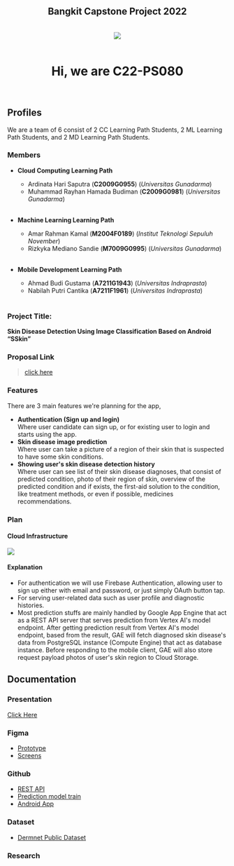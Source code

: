 <h2 align="center">Bangkit Capstone Project 2022</h2>
<br />
<div align="center">
<img src="https://avatars.githubusercontent.com/u/105267397?s=400&u=3c4165b1956698e8df8e07b62d72ba4c3803d3f2&v=4" />
</div>
<br />
<h1 align="center">Hi, we are C22-PS080</h1>

<br />

## **Profiles**

We are a team of 6 consist of 2 CC Learning Path Students, 2 ML Learning Path Students, and 2 MD Learning Path Students.
<br/>

### Members

- **Cloud Computing Learning Path**

  - Ardinata Hari Saputra (**C2009G0955**) (_Universitas Gunadarma_)
  - Muhammad Rayhan Hamada Budiman (**C2009G0981**) (_Universitas Gunadarma_)
    <br />
    <br />

- **Machine Learning Learning Path**

  - Amar Rahman Kamal (**M2004F0189**) (_Institut Teknologi Sepuluh November_)
  - Rizkyka Mediano Sandie (**M7009G0995**) (_Universitas Gunadarma_)
    <br />
    <br />

- **Mobile Development Learning Path**

  - Ahmad Budi Gustama (**A7211G1943**) (_Universitas Indraprasta_)
  - Nabilah Putri Cantika (**A7211F1961**) (_Universitas Indraprasta_)
    <br />
    <br />

### Project Title:

**Skin Disease Detection Using Image Classification Based on Android “SSkin”**

### Proposal Link

> [click here](https://docs.google.com/document/d/1HenIqoP5-g7DLbogeNNVU4GM7mitQjOYjeaPgTbd3UI/edit?usp=sharing)

### Features

There are 3 main features we're planning for the app,

- **Authentication (Sign up and login)**
  <br />
  Where user candidate can sign up, or for existing user to login and starts using the app.
- **Skin disease image prediction**
  <br />
  Where user can take a picture of a region of their skin that is suspected to have some skin conditions.
- **Showing user's skin disease detection history**
  <br />
  Where user can see list of their skin disease diagnoses, that consist of predicted condition, photo of their region of skin, overview of the predicted condition and if exists, the first-aid solution to the condition, like treatment methods, or even if possible, medicines recommendations.

### Plan

#### Cloud Infrastructure

<img src="https://raw.githubusercontent.com/Capstone-2022-C22-PS080/.github/main/GCP_Infrastructure_Diagram.svg" />

#### Explanation

- For authentication we will use Firebase Authentication, allowing user to sign up either with email and password, or just simply OAuth button tap.
- For serving user-related data such as user profile and diagnostic histories.
- Most prediction stuffs are mainly handled by Google App Engine that act as a REST API server that serves prediction from Vertex AI's model endpoint. After getting prediction result from Vertex AI's model endpoint, based from the result, GAE will fetch diagnosed skin disease's data from PostgreSQL instance (Compute Engine) that act as database instance. Before responding to the mobile client, GAE will also store request payload photos of user's skin region to Cloud Storage.

## Documentation

### Presentation

[Click Here](https://bit.ly/3MZCqzG)

### Figma

- [Prototype](https://bit.ly/3lXmPF2)
- [Screens](https://bit.ly/3wZdCT2)

### Github

- [REST API](https://github.com/Capstone-2022-C22-PS080/rest-api)
- [Prediction model train](https://github.com/Capstone-2022-C22-PS080/ML-Bangkit-Capstone)
- [Android App](https://github.com/Capstone-2022-C22-PS080/SkinDisease)

### Dataset

- [Dermnet Public Dataset](https://www.kaggle.com/datasets/shubhamgoel27/dermnet)

### Research
